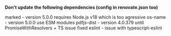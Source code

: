 **Don't update the following dependencies (config in renovate.json too)**

marked - version 5.0.0 requires Node.js v18 which is too agressive
os-name - version 5.0.0 use ESM modules
pdfjs-dist - version 4.0.379 until PromiseWithResolvers + TS issue fixed
eslint - issue with typescript-eslint
